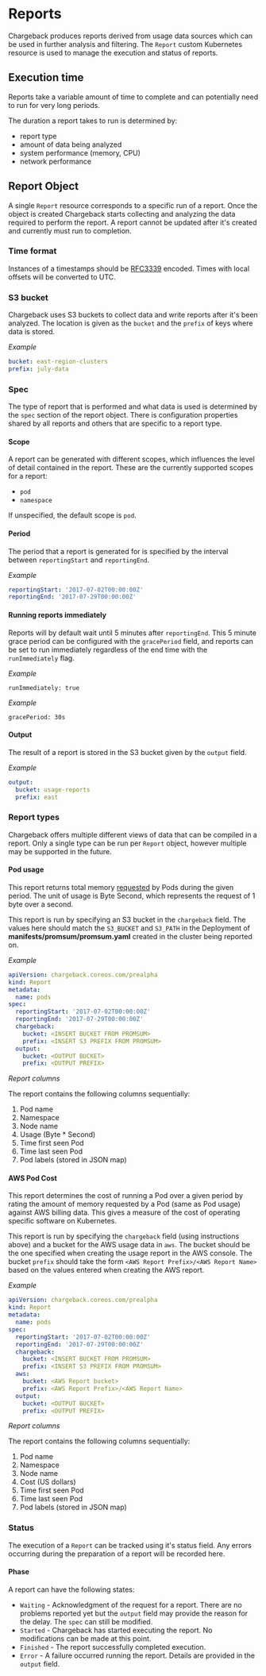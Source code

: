 # Reports
Chargeback produces reports derived from usage data sources which can be used in further analysis and filtering. The `Report` custom Kubernetes resource is used to manage the execution and status of reports.

## Execution time
Reports take a variable amount of time to complete and can potentially need to run for very long periods.

The duration a report takes to run is determined by:
* report type
* amount of data being analyzed
* system performance (memory, CPU)
* network performance

## Report Object
A single `Report` resource corresponds to a specific run of a report. Once the object is created Chargeback starts collecting and analyzing the data required to perform the report. A report cannot be updated after it's created and currently must run to completion.

### Time format
Instances of a timestamps should be [RFC3339](https://tools.ietf.org/html/rfc3339#section-5.8) encoded. Times with local offsets will be converted to UTC.

### S3 bucket
Chargeback uses S3 buckets to collect data and write reports after it's been analyzed. The location is given as the `bucket` and the `prefix` of keys where data is stored.

*Example*
```yaml
bucket: east-region-clusters
prefix: july-data
```

### Spec
The type of report that is performed and what data is used is determined by the `spec` section of the report object. There is configuration properties shared by all reports and others that are specific to a report type.

#### Scope
A report can be generated with different scopes, which influences the level of detail contained in the report. These are the currently supported scopes for a report:

- `pod`
- `namespace`

If unspecified, the default scope is `pod`.

#### Period
The period that a report is generated for is specified by the interval between `reportingStart` and `reportingEnd`.

*Example*
```yaml
reportingStart: '2017-07-02T00:00:00Z'
reportingEnd: '2017-07-29T00:00:00Z'
```

#### Running reports immediately
Reports will by default wait until 5 minutes after `reportingEnd`. This 5 minute grace period can be configured with the `gracePeriod` field, and reports can be set to run immediately regardless of the end time with the `runImmediately` flag.

*Example*
```
runImmediately: true
```

*Example*
```
gracePeriod: 30s
```

#### Output
The result of a report is stored in the S3 bucket given by the `output` field.

*Example*
```yaml
output:
  bucket: usage-reports
  prefix: east
```

### Report types
Chargeback offers multiple different views of data that can be compiled in a report. Only a single type can be run per `Report` object, however multiple may be supported in the future.

#### Pod usage
This report returns total memory [requested](https://kubernetes.io/docs/api-reference/v1.7/#resourcerequirements-v1-core) by Pods during the given period. The unit of usage is Byte Second, which represents the request of 1 byte over a second.

This report is run by specifying an S3 bucket in the `chargeback` field. The values here should match the `S3_BUCKET` and `S3_PATH` in the Deployment of **manifests/promsum/promsum.yaml** created in the cluster being reported on.

*Example*
```yaml
apiVersion: chargeback.coreos.com/prealpha
kind: Report
metadata:
  name: pods
spec:
  reportingStart: '2017-07-02T00:00:00Z'
  reportingEnd: '2017-07-29T00:00:00Z'
  chargeback:
    bucket: <INSERT BUCKET FROM PROMSUM>
    prefix: <INSERT S3 PREFIX FROM PROMSUM>
  output:
    bucket: <OUTPUT BUCKET>
    prefix: <OUTPUT PREFIX>
```

*Report columns*

The report contains the following columns sequentially:
1. Pod name
1. Namespace
1. Node name
1. Usage (Byte * Second)
1. Time first seen Pod
1. Time last seen Pod
1. Pod labels (stored in JSON map)

#### AWS Pod Cost
This report determines the cost of running a Pod over a given period by rating the amount of memory requested by a Pod (same as Pod usage) against AWS billing data. This gives a measure of the cost of operating specific software on Kubernetes.

This report is run by specifying the `chargeback` field (using instructions above) and a bucket for the AWS usage data in `aws`. The bucket should be the one specified when creating the usage report in the AWS console. The bucket `prefix` should take the form `<AWS Report Prefix>/<AWS Report Name>` based on the values entered when creating the AWS report.

*Example*
```yaml
apiVersion: chargeback.coreos.com/prealpha
kind: Report
metadata:
  name: pods
spec:
  reportingStart: '2017-07-02T00:00:00Z'
  reportingEnd: '2017-07-29T00:00:00Z'
  chargeback:
    bucket: <INSERT BUCKET FROM PROMSUM>
    prefix: <INSERT S3 PREFIX FROM PROMSUM>
  aws:
    bucket: <AWS Report bucket>
    prefix: <AWS Report Prefix>/<AWS Report Name>
  output:
    bucket: <OUTPUT BUCKET>
    prefix: <OUTPUT PREFIX>
```

*Report columns*

The report contains the following columns sequentially:
1. Pod name
1. Namespace
1. Node name
1. Cost (US dollars)
1. Time first seen Pod
1. Time last seen Pod
1. Pod labels (stored in JSON map)

### Status
The execution of a `Report` can be tracked using it's status field. Any errors occurring during the preparation of a report will be recorded here.

#### Phase
A report can have the following states:
* `Waiting` - Acknowledgment of the request for a report. There are no problems reported yet but the `output` field may provide the reason for the delay. The `spec` can still be modified.
* `Started` - Chargeback has started executing the report. No modifications can be made at this point.
* `Finished` - The report successfully completed execution.
* `Error` - A failure occurred running the report. Details are provided in the `output` field.
